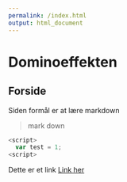 ```yaml
---
permalink: /index.html
output: html_document
---
```


# Dominoeffekten

## Forside

Siden formål er at lære markdown

> mark down

``` JavaScript
<script>
  var test = 1;
<script>
```

Dette er et link [Link her](google.com)
